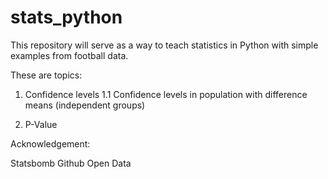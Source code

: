 # stats_python

This repository will serve as a way to teach statistics in Python with simple examples from football data.

These are topics:

1. Confidence levels
  1.1 Confidence levels in population with difference means (independent groups)

2. P-Value

Acknowledgement:

Statsbomb Github Open Data
